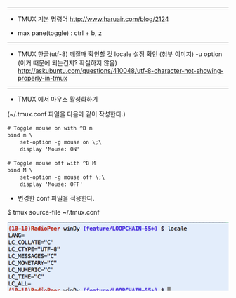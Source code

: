 
----------

 * TMUX 기본 명령어
http://www.haruair.com/blog/2124

- max pane(toggle) : ctrl + b, z

----------

 * TMUX 한글(utf-8) 깨질때 확인할 것
locale 설정 확인 (첨부 이미지)
-u option (이거 때문에 되는건지? 확실하지 않음)
http://askubuntu.com/questions/410048/utf-8-character-not-showing-properly-in-tmux

----------

 * TMUX 에서 마우스 활성화하기

(~/.tmux.conf 파일을 다음과 같이 작성한다.)

```
# Toggle mouse on with ^B m
bind m \
	set-option -g mouse on \;\
	display 'Mouse: ON'

# Toggle mouse off with ^B M
bind M \
	set-option -g mouse off \;\
	display 'Mouse: OFF'
```

  * 변경한 conf 파일을 적용한다.

$ tmux source-file ~/.tmux.conf

![locale](upload_10_10_2016_at_2_27_06_PM.png)
